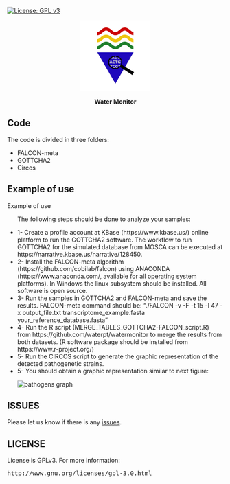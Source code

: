 [![License: GPL v3](https://img.shields.io/badge/License-GPL%20v3-blue.svg)](LICENSE)

<p align="center"><img src="imgs/logo.png"
alt="watermonitor" height="164" border="0" /></p>

<p align="center"><b>Water Monitor</b></p>

## Code
The code is divided in three folders:
<ul>
  <li>FALCON-meta</li>
  <li>GOTTCHA2</li>
  <li>Circos</li>
</ul>

## Example of use
Example of use

<ul>

The following steps should be done to analyze your samples:
<li>1-	Create a profile account at KBase (https://www.kbase.us/) online platform to run the GOTTCHA2 software. The workflow to run GOTTCHA2 for the simulated database from MOSCA can be executed at https://narrative.kbase.us/narrative/128450.</li>
<li>2-	Install the FALCON-meta algorithm (https://github.com/cobilab/falcon) using ANACONDA (https://www.anaconda.com/, available for all operating system platforms). In Windows the linux subsystem should be installed. All software is open source.</li>
<li>3-	Run the samples in GOTTCHA2 and FALCON-meta and save the results. FALCON-meta command should be: 
“./FALCON -v -F -t 15 -l 47 -x output_file.txt transcriptome_example.fasta your_reference_database.fasta”</li>
<li>4-	Run the R script (MERGE_TABLES_GOTTCHA2-FALCON_script.R) from https://github.com/waterpt/watermonitor to merge the results from both datasets. (R software package should be installed from https://www.r-project.org/)</li>
<li>5-	Run the CIRCOS script to generate the graphic representation of the detected pathogenetic strains.</li>
<li>5-	You should obtain a graphic representation similar to next figure:</li>
  <p align="left"><img src=![watermonitor_example_figure1](https://user-images.githubusercontent.com/11854631/219105176-1eaeec5e-c45e-4ddf-af91-430d17384ac4.jpg)
alt="pathogens graph" height="164" border="0" /></p>
  


</ul>

## ISSUES
Please let us know if there is any
[issues](https://github.com/waterpt/watermonitor/issues).

## LICENSE

License is GPLv3. 
For more information:
<pre>http://www.gnu.org/licenses/gpl-3.0.html</pre>

